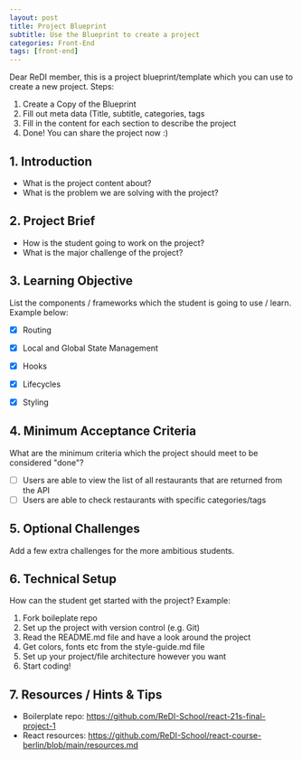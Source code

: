 ```yaml
---
layout: post
title: Project Blueprint
subtitle: Use the Blueprint to create a project
categories: Front-End
tags: [front-end] 
---
```


Dear ReDI member, 
this is a project blueprint/template which you can use to create a new project. 
Steps: 
1. Create a Copy of the Blueprint 
2. Fill out meta data (Title, subtitle, categories, tags
3. Fill in the content for each section to describe the project
4. Done! You can share the project now :) 


## 1. Introduction
- What is the project content about? 
- What is the problem we are solving with the project?

## 2. Project Brief 
- How is the student going to work on the project?
- What is the major challenge of the project?


## 3. Learning Objective
List the components / frameworks which the student is going to use / learn. Example below:

- [x] Routing
- [x] Local and Global State Management
- [x] Hooks
- [x] Lifecycles
- [x] Styling


## 4. Minimum Acceptance Criteria
What are the minimum criteria which the project should meet to be considered "done"? 
- [ ] Users are able to view the list of all restaurants that are returned from the API 
- [ ] Users are able to check restaurants with specific categories/tags

## 5. Optional Challenges
Add a few extra challenges for the more ambitious students. 


## 6. Technical Setup
How can the student get started with the project? Example: 
1. Fork boileplate repo
2. Set up the project with version control (e.g. Git)
3. Read the README.md file and have a look around the project
4. Get colors, fonts etc from the style-guide.md file
5. Set up your project/file architecture however you want
6. Start coding!

## 7. Resources / Hints & Tips
- Boilerplate repo: https://github.com/ReDI-School/react-21s-final-project-1
- React resources: https://github.com/ReDI-School/react-course-berlin/blob/main/resources.md
